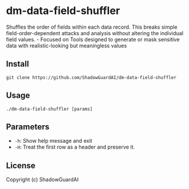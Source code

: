 # dm-data-field-shuffler
Shuffles the order of fields within each data record. This breaks simple field-order-dependent attacks and analysis without altering the individual field values. - Focused on Tools designed to generate or mask sensitive data with realistic-looking but meaningless values

## Install
`git clone https://github.com/ShadowGuardAI/dm-data-field-shuffler`

## Usage
`./dm-data-field-shuffler [params]`

## Parameters
- `-h`: Show help message and exit
- `-H`: Treat the first row as a header and preserve it.

## License
Copyright (c) ShadowGuardAI
